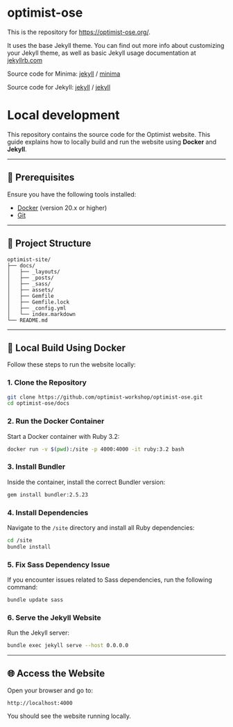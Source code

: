 # optimist-ose
This is the repository for https://optimist-ose.org/.

It uses the base Jekyll theme. You can find out more info about customizing your Jekyll theme, as well as basic Jekyll usage documentation at [jekyllrb.com](https://jekyllrb.com/)

Source code for Minima:
[jekyll][jekyll-organization] /
[minima](https://github.com/jekyll/minima)

Source code for Jekyll:
[jekyll][jekyll-organization] /
[jekyll](https://github.com/jekyll/jekyll)


[jekyll-organization]: https://github.com/jekyll


# Local development

This repository contains the source code for the Optimist website. This guide explains how to locally build and run the website using **Docker** and **Jekyll**.

---

## 🚀 Prerequisites

Ensure you have the following tools installed:

- [Docker](https://docs.docker.com/get-docker/) (version 20.x or higher)
- [Git](https://git-scm.com/downloads)

---

## 📁 Project Structure

```
optimist-site/
├── docs/
│   ├── _layouts/
│   ├── _posts/
│   ├── _sass/
│   ├── assets/
│   ├── Gemfile
│   ├── Gemfile.lock
│   ├── _config.yml
│   └── index.markdown
└── README.md
```

---

## 🐳 Local Build Using Docker

Follow these steps to run the website locally:

### 1. **Clone the Repository**

```bash
git clone https://github.com/optimist-workshop/optimist-ose.git
cd optimist-ose/docs
```

### 2. **Run the Docker Container**

Start a Docker container with Ruby 3.2:

```bash
docker run -v $(pwd):/site -p 4000:4000 -it ruby:3.2 bash
```

### 3. **Install Bundler**

Inside the container, install the correct Bundler version:

```bash
gem install bundler:2.5.23
```

### 4. **Install Dependencies**

Navigate to the `/site` directory and install all Ruby dependencies:

```bash
cd /site
bundle install
```

### 5. **Fix Sass Dependency Issue**

If you encounter issues related to Sass dependencies, run the following command:

```bash
bundle update sass
```

### 6. **Serve the Jekyll Website**

Run the Jekyll server:

```bash
bundle exec jekyll serve --host 0.0.0.0
```

---

## 🌐 Access the Website

Open your browser and go to:

```
http://localhost:4000
```

You should see the website running locally.

